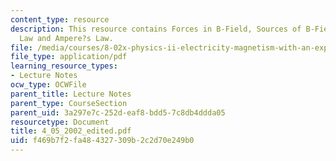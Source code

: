```yaml
---
content_type: resource
description: This resource contains Forces in B-Field, Sources of B-Field, Biot-Savart
  Law and Ampere?s Law.
file: /media/courses/8-02x-physics-ii-electricity-magnetism-with-an-experimental-focus-spring-2005/f469b7f2fa484327309b2c2d70e249b0_4_05_2002_edited.pdf
file_type: application/pdf
learning_resource_types:
- Lecture Notes
ocw_type: OCWFile
parent_title: Lecture Notes
parent_type: CourseSection
parent_uid: 3a297e7c-252d-eaf8-bdd5-7c8db4ddda05
resourcetype: Document
title: 4_05_2002_edited.pdf
uid: f469b7f2-fa48-4327-309b-2c2d70e249b0
---
```

